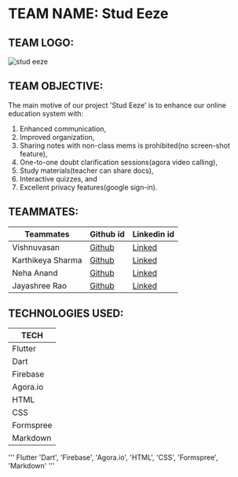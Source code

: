 # TEAM NAME: Stud Eeze

## TEAM LOGO:
![stud eeze](https://user-images.githubusercontent.com/64918181/99865607-02332e80-2bd1-11eb-97f6-de39e6dd7eb5.jpg)

## TEAM OBJECTIVE:
The main motive of our project 'Stud Eeze' is to enhance our online education system with: 
1. Enhanced communication,
2. Improved organization,
3. Sharing notes with non-class mems is prohibited(no screen-shot feature),
4. One-to-one doubt clarification sessions(agora video calling),
5. Study materials(teacher can share docs), 
6. Interactive quizzes, and
7. Excellent privacy features(google sign-in).

## TEAMMATES:
| Teammates | Github id | Linkedin id 
| --- | --- | ---
| Vishnuvasan | [Github](https://github.com/Cipher-unhsiV "Vishnu profile") | [Linked](https://www.linkedin.com/in/vishnuvasan-srinivasan-0b2012194/ "Vishnu")
| Karthikeya Sharma | [Github](https://github.com/savagecarol "Karthikeya profile") | [Linked](https://www.linkedin.com/in/savagecarol/ "Karthikey")
| Neha Anand | [Github](https://github.com/NehaAnand28 "Neha profile") | [Linked](https://www.linkedin.com/in/neha-anand-927157200/ "Neha")
| Jayashree Rao | [Github](https://github.com/Jayashreerao15 "Jayashree profile") | [Linked](https://www.linkedin.com/in/jayashree-rao-7a4a461b8/ "Jayashree")

## TECHNOLOGIES USED:
| TECH |
| --- |
| Flutter |
| Dart | 
| Firebase |
| Agora.io |
| HTML | 
| CSS | 
| Formspree | 
| Markdown |

 '''
 Flutter 'Dart', 'Firebase', 'Agora.io', 'HTML', 'CSS', 'Formspree', 'Markdown'
 '''
